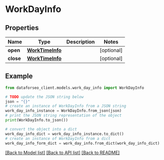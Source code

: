 # WorkDayInfo


## Properties

Name | Type | Description | Notes
------------ | ------------- | ------------- | -------------
**open** | [**WorkTimeInfo**](WorkTimeInfo.md) |  | [optional] 
**close** | [**WorkTimeInfo**](WorkTimeInfo.md) |  | [optional] 

## Example

```python
from dataforseo_client.models.work_day_info import WorkDayInfo

# TODO update the JSON string below
json = "{}"
# create an instance of WorkDayInfo from a JSON string
work_day_info_instance = WorkDayInfo.from_json(json)
# print the JSON string representation of the object
print(WorkDayInfo.to_json())

# convert the object into a dict
work_day_info_dict = work_day_info_instance.to_dict()
# create an instance of WorkDayInfo from a dict
work_day_info_form_dict = work_day_info.from_dict(work_day_info_dict)
```
[[Back to Model list]](../README.md#documentation-for-models) [[Back to API list]](../README.md#documentation-for-api-endpoints) [[Back to README]](../README.md)


